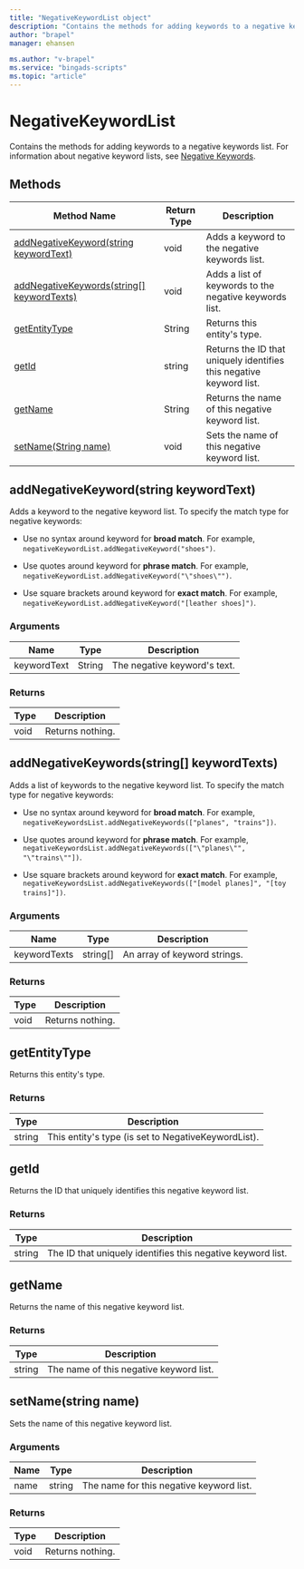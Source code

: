 ```yaml
---
title: "NegativeKeywordList object"
description: "Contains the methods for adding keywords to a negative keywords list."
author: "brapel"
manager: ehansen

ms.author: "v-brapel"
ms.service: "bingads-scripts"
ms.topic: "article"
---
```


# NegativeKeywordList

Contains the methods for adding keywords to a negative keywords list. For information about negative keyword lists, see [Negative Keywords](/bingads/guides/entity-hierarchy-limits#negativekeywords).

## Methods
|Method Name|Return Type|Description|
|-|-|-
[addNegativeKeyword(string keywordText)](#addnegativekeyword~string-keywordtext~)|void|Adds a keyword to the negative keywords list.
[addNegativeKeywords(string[] keywordTexts)](#addnegativekeywords~string-keywordtexts~)|void|Adds a list of keywords to the negative keywords list.
[getEntityType](#getentitytype)|String|Returns this entity's type.
[getId](#getid)|string|Returns the ID that uniquely identifies this negative keyword list.
[getName](#getname)|String|Returns the name of this negative keyword list.
[setName(String name)](#setname~string-name~)|void|Sets the name of this negative keyword list.

## <a name="addnegativekeyword~string-keywordtext~"></a>addNegativeKeyword(string keywordText)
Adds a keyword to the negative keyword list. To specify the match type for negative keywords:

- Use no syntax around keyword for **broad match**. For example, `negativeKeywordList.addNegativeKeyword("shoes")`.  
  
- Use quotes around keyword for **phrase match**. For example, `negativeKeywordList.addNegativeKeyword("\"shoes\"")`.  
  
- Use square brackets around keyword for **exact match**. For example, `negativeKeywordList.addNegativeKeyword("[leather shoes]")`.

### Arguments
|Name|Type|Description|
|-|-|-
keywordText|String|The negative keyword's text.

### Returns
|Type|Description|
|-|-
void|Returns nothing.

## <a name="addnegativekeywords~string-keywordtexts~"></a>addNegativeKeywords(string[] keywordTexts)
Adds a list of keywords to the negative keyword list. To specify the match type for negative keywords:

- Use no syntax around keyword for **broad match**. For example, `negativeKeywordsList.addNegativeKeywords(["planes", "trains"])`.  
  
- Use quotes around keyword for **phrase match**. For example, `negativeKeywordsList.addNegativeKeywords(["\"planes\"", "\"trains\""])`.  
  
- Use square brackets around keyword for **exact match**. For example, `negativeKeywordsList.addNegativeKeywords(["[model planes]", "[toy trains]"])`.

### Arguments
|Name|Type|Description|
|-|-|-
keywordTexts|string[]|An array of keyword strings.

### Returns
|Type|Description|
|-|-
void|Returns nothing.

## <a name="getentitytype"></a>getEntityType
Returns this entity's type. 

### Returns
|Type|Description|
|-|-
string|This entity's type (is set to NegativeKeywordList).

## <a name="getid"></a>getId
Returns the ID that uniquely identifies this negative keyword list.

### Returns
|Type|Description|
|-|-
string|The ID that uniquely identifies this negative keyword list.

## <a name="getname"></a>getName
Returns the name of this negative keyword list.

### Returns
|Type|Description|
|-|-
string|The name of this negative keyword list.

## <a name="setname~string-name~"></a>setName(string name)
Sets the name of this negative keyword list.

### Arguments
|Name|Type|Description|
|-|-|-
name|string|The name for this negative keyword list.

### Returns
|Type|Description|
|-|-
void|Returns nothing.

